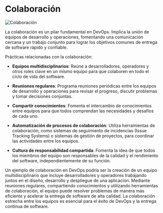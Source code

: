 #  Colaboración

![Colaboración](https://previews.123rf.com/images/chinnappa/chinnappa1704/chinnappa170400002/81275095-concepto-de-devops-ilustra-la-comunicaci%C3%B3n-y-la-colaboraci%C3%B3n-entre-el-desarrollo-de-software-y-los.jpg)

La colaboración es un pilar fundamental en DevOps. Implica la unión de equipos de desarrollo y operaciones, fomentando una comunicación cercana y un trabajo conjunto para lograr los objetivos comunes de entrega de software rápido y confiable.

Prácticas relacionadas con la colaboración:

* **Equipos multidisciplinarios**: Reúne a desarrolladores, operadores y otros roles clave en un mismo equipo para que colaboren en todo el ciclo de vida del software.

* **Reuniones regulares**: Programa reuniones periódicas entre los equipos de desarrollo y operaciones para revisar el progreso, discutir problemas y tomar decisiones conjuntas.

* **Compartir conocimientos**: Fomenta el intercambio de conocimientos entre equipos para que todos comprendan las necesidades y desafíos de cada uno.

* **Automatización de procesos de colaboración**: Utiliza herramientas de colaboración, como sistemas de seguimiento de incidencias (Issue Tracking Systems) o sistemas de gestión de proyectos, para coordinar las actividades entre los equipos.

* **Cultura de responsabilidad compartida**: Fomenta la idea de que todos los miembros del equipo son responsables de la calidad y el rendimiento del software, independientemente de su función.

Un ejemplo de colaboración en DevOps podría ser la creación de un equipo multidisciplinario que incluye desarrolladores y operadores trabajando juntos en el diseño, desarrollo y despliegue de una aplicación. Mediante reuniones regulares, compartiendo conocimientos y utilizando herramientas de colaboración, el equipo puede resolver problemas de manera más eficiente y acelerar la entrega de software de alta calidad. La colaboración estrecha entre los equipos es esencial para el éxito de DevOps y la entrega continua de software.